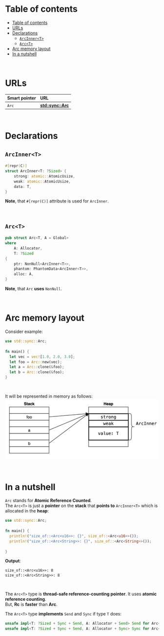 # Table of contents
<!-- TOC -->
* [Table of contents](#table-of-contents)
* [URLs](#urls)
* [Declarations](#declarations)
  * [`ArcInner<T>`](#arcinnert)
  * [`Arc<T>`](#arct)
* [Arc memory layout](#arc-memory-layout)
* [In a nutshell](#in-a-nutshell)
<!-- TOC -->

<br>

# URLs
|Smart pointer|URL|
|:----|:------------|
|`Arc`|[**std::sync::Arc**](https://doc.rust-lang.org/stable/std/sync/struct.Arc.html)|

<br>

# Declarations
## `ArcInner<T>`
```rust
#[repr(C)]
struct ArcInner<T: ?Sized> {
    strong: atomic::AtomicUsize,
    weak: atomic::AtomicUsize,
    data: T,
}
```

**Note**, that `#[repr(C)]` attribute is used for `ArcInner`.<br>

<br>

## `Arc<T>`
```rust
pub struct Arc<T, A = Global>
where
    A: Allocator,
    T: ?Sized
{
    ptr: NonNull<ArcInner<T>>,
    phantom: PhantomData<ArcInner<T>>,
    alloc: A,
}
```

**Note**, that `Arc` **uses** `NonNull`.<br>

<br>

# Arc memory layout
Consider example:
```rust
use std::sync::Arc;

fn main() {
  let vec = vec![1.0, 2.0, 3.0];
  let foo = Arc::new(vec);
  let a = Arc::clone(&foo);
  let b = Arc::clone(&foo);
}
```

<br>

It will be represented in memory as follows:<br>
![arc](/img/arc.png)

<br>

# In a nutshell
`Arc` stands for **Atomic Reference Counted**.<br>
The `Arc<T>` is just a **pointer** on the **stack** that **points to** `ArcInner<T>` which is allocated in the **heap**:
```rust
use std::sync::Arc;

fn main() {
  println!("size_of::<Arc<u16>>: {}", size_of::<Arc<u16>>());
  println!("size_of::<Arc<String>>: {}", size_of::<Arc<String>>());

}
```

**Output**:
```shell
size_of::<Arc<u16>>: 8
size_of::<Arc<String>>: 8

```

<br>

The `Arc<T>` type is **thread-safe reference-counting pointer**. It uses **atomic reference counting**.<br>
But, **Rc** is **faster** than **Arc**.<br>

The `Arc<T>` type **implements** `Send` and `Sync` if type `T` does:
```rust
unsafe impl<T: ?Sized + Sync + Send, A: Allocator + Send> Send for Arc<T, A> {}
unsafe impl<T: ?Sized + Sync + Send, A: Allocator + Sync> Sync for Arc<T, A> {}
```

<br>


